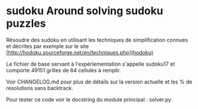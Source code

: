 # sudoku Around solving sudoku puzzles

Résoudre des sudoku en utilisant les techniques de simplification connues et décrites par exemple sur le site [http://hodoku.sourceforge.net/en/techniques.php](hodoku)

Le fichier de base servant à l'expériementation s'appelle sudoku17 et comporte 49151 grilles de 64 cellules à remplir.

Voir CHANGELOG.md pour plus de détails sur la version actuelle et les % de résolutions sans backtrack.

Pour tester ce code voir le docstring du module principal : solver.py